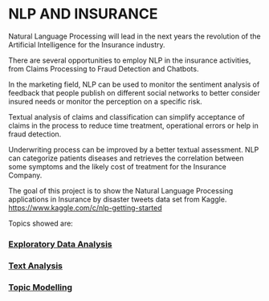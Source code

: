 # NLP AND INSURANCE

Natural Language Processing will lead in the next years the revolution of the Artificial Intelligence for the Insurance industry.

There are several opportunities to employ NLP in the insurance activities, from Claims Processing to Fraud Detection and Chatbots.

In the marketing field, NLP can be used to monitor the sentiment analysis of feedback that people publish on different social networks to better consider insured needs or monitor the perception on a specific risk.

Textual analysis of claims and classification can simplify acceptance of claims in the process to reduce time treatment, operational errors or help in fraud detection.

Underwriting process can be improved by a better textual assessment. NLP can categorize patients diseases and retrieves the correlation between some symptoms and the likely cost of treatment for the Insurance Company.

The goal of this project is to show the Natural Language Processing applications in Insurance by disaster tweets data set from Kaggle. https://www.kaggle.com/c/nlp-getting-started 

Topics showed are:

### [Exploratory Data Analysis](https://github.com/claudio1975/NLP_AND_INSURANCE/blob/main/NLP_EDA.ipynb)
  

### [Text Analysis](https://github.com/claudio1975/NLP_AND_INSURANCE/blob/main/NLP_text_analysis.ipynb)
  
 
### [Topic Modelling](https://github.com/claudio1975/NLP_AND_INSURANCE/blob/main/NLP_topic_modelling.ipynb)
  
  
